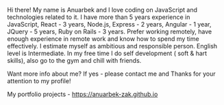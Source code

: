 Hi there! My name is Anuarbek and I love coding on JavaScript and technologies related to it. I have more than 5 years experience in JavaScript, React - 3 years, Node.js, Express - 2 years, Angular - 1 year,  JQuery - 5 years,  Ruby on Rails - 3 years. Prefer working remotely, have enough experience in remote work and know how to spend my time effectively.  I estimate myself as ambitious and responsible person. English level is Intermediate. In my free time I do self development ( soft & hart skills), also go to the gym and chill with friends. 

Want more info about me? If yes - please contact me and Thanks for your attention to my profile! 

My portfolio projects - https://anuarbek-zak.github.io
